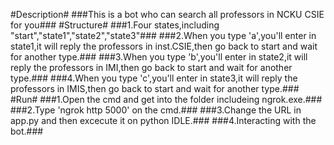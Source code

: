 #Description#
	###This is a bot who can search all professors in NCKU CSIE for you###
#Structure#
	###1.Four states,including "start","state1","state2","state3"###
	###2.When you type 'a',you'll enter in state1,it will reply the professors in inst.CSIE,then go back to start and wait for another type.###
	###3.When you type 'b',you'll enter in state2,it will reply the professors in IMI,then go back to start and wait for another type.###
	###4.When you type 'c',you'll enter in state3,it will reply the professors in IMIS,then go back to start and wait for another type.###
#Run#
	###1.Open the cmd and get into the folder includeing ngrok.exe.###
	###2.Type 'ngrok http 5000' on the cmd.###
	###3.Change the URL in app.py and then excecute it on python IDLE.###
	###4.Interacting with the bot.###